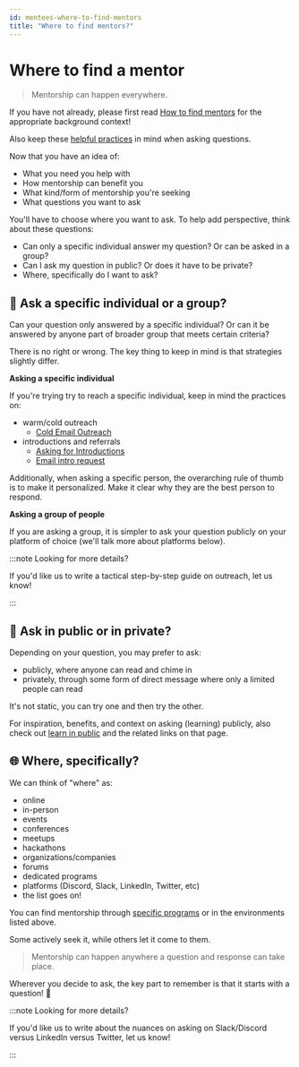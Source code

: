 ```yaml
---
id: mentees-where-to-find-mentors
title: "Where to find mentors?"
---
```


# Where to find a mentor

> Mentorship can happen everywhere.

If you have not already, please first read [How to find mentors](mentees-how-to-find-mentors.md) for the appropriate background context!

Also keep these [helpful practices](mentees-practices.md) in mind when asking questions.

Now that you have an idea of:

- What you need you help with
- How mentorship can benefit you
- What kind/form of mentorship you're seeking
- What questions you want to ask

You'll have to choose where you want to ask. To help add perspective, think about these questions:

- Can only a specific individual answer my question? Or can be asked in a group?
- Can I ask my question in public? Or does it have to be private?
- Where, specifically do I want to ask?

## 👥 Ask a specific individual or a group?

Can your question only answered by a specific individual? Or can it be answered by anyone part of broader group that meets certain criteria?

There is no right or wrong. The key thing to keep in mind is that strategies slightly differ.

**Asking a specific individual**

If you're trying try to reach a specific individual, keep in mind the practices on:

- warm/cold outreach
  - [Cold Email Outreach](https://sahilbloom.substack.com/p/the-cold-email-guide)
- introductions and referrals
  - [Asking for Introductions](https://medium.com/@newmike/how-to-ask-for-introductions-like-a-pro-afd014cbe54f)
  - [Email intro request](https://feld.com/archives/2020/07/how-to-write-an-email-intro-request/)

Additionally, when asking a specific person, the overarching rule of thumb is to make it personalized. Make it clear why they are the best person to respond.

**Asking a group of people**

If you are asking a group, it is simpler to ask your question publicly on your platform of choice (we'll talk more about platforms below).

:::note Looking for more details?

If you'd like us to write a tactical step-by-step guide on outreach, let us know!

:::

## 📖 Ask in public or in private?

Depending on your question, you may prefer to ask:

- publicly, where anyone can read and chime in
- privately, through some form of direct message where only a limited people can read

It's not static, you can try one and then try the other.

For inspiration, benefits, and context on asking (learning) publicly, also check out [learn in public](https://www.swyx.io/learn-in-public) and the related links on that page.

## 🌐 Where, specifically?

We can think of "where" as:

- online
- in-person
- events
- conferences
- meetups
- hackathons
- organizations/companies
- forums
- dedicated programs
- platforms (Discord, Slack, LinkedIn, Twitter, etc)
- the list goes on!

You can find mentorship through [specific programs](resources-mentorship-programs.md) or in the environments listed above.

Some actively seek it, while others let it come to them.

> Mentorship can happen anywhere a question and response can take place.

Wherever you decide to ask, the key part to remember is that it starts with a question! 🎉

:::note Looking for more details?

If you'd like us to write about the nuances on asking on Slack/Discord versus LinkedIn versus Twitter, let us know!

:::
